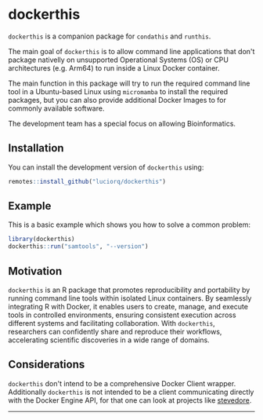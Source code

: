 
# dockerthis

<!-- badges: start -->
<!-- badges: end -->

`dockerthis` is a companion package for `condathis` and `runthis`.

The main goal of `dockerthis` is to allow command line applications that don't
package nativelly on unsupported Operational Systems (OS) or CPU architectures 
(e.g. Arm64) to run inside a Linux Docker container.

The main function in this package will try to run the required command line tool in a 
Ubuntu-based Linux using `micromamba` to install the required packages, but you can
also provide additional Docker Images to for commonly available software.

The development team has a special focus on allowing Bioinformatics.

## Installation

You can install the development version of `dockerthis` using:

``` r
remotes::install_github("luciorq/dockerthis")
```

## Example

This is a basic example which shows you how to solve a common problem:

``` r
library(dockerthis)
dockerthis::run("samtools", "--version")
```

## Motivation

`dockerthis` is an R package that promotes reproducibility and portability by running command line tools within isolated Linux containers.
By seamlessly integrating R with Docker, it enables users to create, manage, and execute tools in controlled environments, ensuring consistent execution across different systems and facilitating collaboration.
With `dockerthis`, researchers can confidently share and reproduce their workflows, accelerating scientific discoveries in a wide range of domains.

## Considerations

`dockerthis` don't intend to be a comprehensive Docker Client wrapper.
Additionally `dockerthis` is not intended to be a client communicating directly
with the Docker Engine API, for that one can look at projects like [stevedore][stevedore-ref].

---

[stevedore-ref]: https://github.com/richfitz/stevedore
